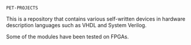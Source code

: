     PET-PROJECTS

This is a repository that contains various self-written devices in hardware description languages ​​such as VHDL and System Verilog. 

Some of the modules have been tested on FPGAs.
